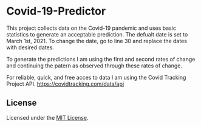 # Covid-19-Predictor
This project collects data on the Covid-19 pandemic and uses basic statistics to generate an acceptable prediction. 
The defualt date is set to March 1st, 2021. 
To change the date, go to line 30 and replace the dates with desired dates.

To generate the predictions I am using the first and second rates of change and continuing the patern as observed through these rates of change.

For reliable, quick, and free acces to data I am using the Covid Tracking Project API.
https://covidtracking.com/data/api

## License

Licensed under the [MIT License](LICENSE).
